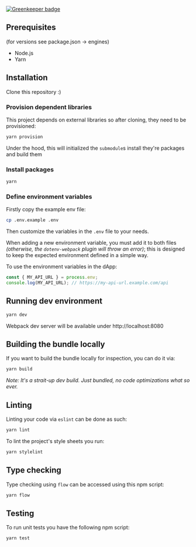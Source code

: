 [![Greenkeeper badge](https://badges.greenkeeper.io/JoinColony/colonyDapp.svg?token=ab5cc1c9b3fffa7f098e11807727fd68e5811838df8b7240c9dbd1c54f424c48&ts=1510794087610)](https://greenkeeper.io/)

## Prerequisites
(for versions see package.json -> engines)
* Node.js
* Yarn

## Installation

Clone this repository :)

### Provision dependent libraries

This project depends on external libraries so after cloning, they need to be provisioned:
```bash
yarn provision
```

Under the hood, this will initialized the `submodule`s install they're packages and build them

### Install packages

```bash
yarn
```

### Define environment variables

Firstly copy the example env file:
```bash
cp .env.example .env
```

Then customize the variables in the `.env` file to your needs.

When adding a new environment variable, you must add it to both files _(otherwise, the `dotenv-webpack` plugin will throw an error)_; this is designed to keep the expected environment defined in a simple way.

To use the environment variables in the dApp:

```js
const { MY_API_URL } = process.env;
console.log(MY_API_URL); // https://my-api-url.example.com/api
```

## Running dev environment

```bash
yarn dev
```

Webpack dev server will be available under http://localhost:8080

## Building the bundle locally

If you want to build the bundle locally for inspection, you can do it via:
```bash
yarn build
````

_Note: It's a strait-up dev build. Just bundled, no code optimizations what so ever._

## Linting

Linting your code via `eslint` can be done as such:
```bash
yarn lint
```

To lint the project's style sheets you run:
```bash
yarn stylelint
```

## Type checking

Type checking using `flow` can be accessed using this npm script:
```bash
yarn flow
```

## Testing

To run unit tests you have the following npm script:

```bash
yarn test
```
